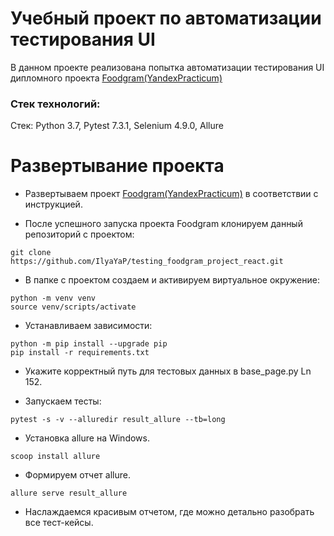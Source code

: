 # Учебный проект по автоматизации тестирования UI 
В данном проекте реализована попытка автоматизации тестирования UI дипломного проекта [Foodgram(YandexPracticum)](https://github.com/IlyaYaP/foodgram-project-react)

### Стек технологий:
Стек: Python 3.7, Pytest 7.3.1, Selenium 4.9.0, Allure

# Развертывание проекта
- Развертываем проект [Foodgram(YandexPracticum)](https://github.com/IlyaYaP/foodgram-project-react) в соответствии с инструкцией.

- После успешного запуска проекта Foodgram клонируем данный репозиторий с проектом:
```
git clone https://github.com/IlyaYaP/testing_foodgram_project_react.git
```

- В папке с проектом создаем и активируем виртуальное окружение:
```
python -m venv venv
source venv/scripts/activate
```

- Устанавливаем зависимости:
```
python -m pip install --upgrade pip
pip install -r requirements.txt
```
- Укажите корректный путь для тестовых данных в base_page.py Ln 152.

- Запускаем тесты:
```
pytest -s -v --alluredir result_allure --tb=long
```

- Установка allure на Windows.
```
scoop install allure 
```

- Формируем отчет allure.
```
allure serve result_allure
```
- Наслаждаемся красивым отчетом, где можно детально разобрать все тест-кейсы.